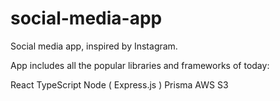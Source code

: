 # social-media-app
Social media app, inspired by Instagram. 

App includes all the popular libraries and frameworks of today:

React
TypeScript
Node ( Express.js ) 
Prisma
AWS S3

